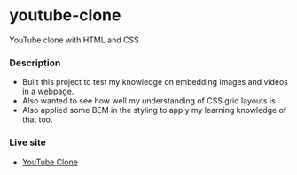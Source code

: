 # youtube-clone
YouTube clone with HTML and CSS

### Description
* Built this project to test my knowledge on embedding images and videos in a webpage. 
* Also wanted to see how well my understanding of CSS grid layouts is
* Also applied some BEM in the styling to apply my learning knowledge of that too.

### Live site
* [YouTube Clone](https://sajalgupta224.github.io/sajalgupta224/)
